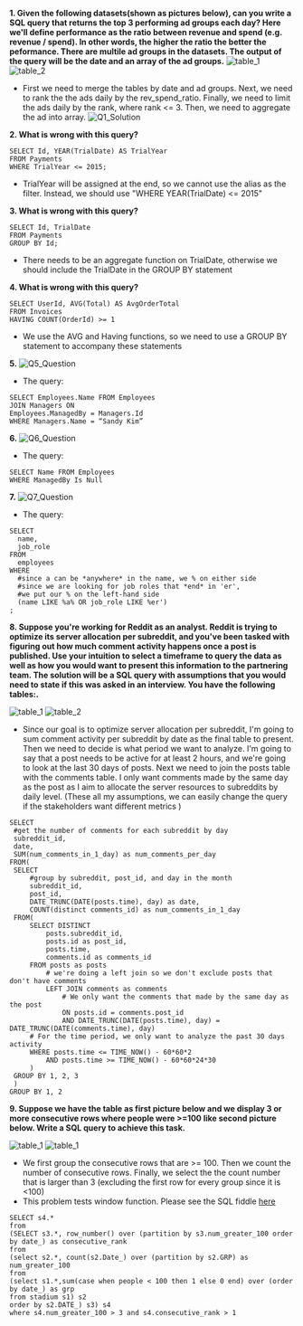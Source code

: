 **1. Given the following datasets(shown as pictures below), can you write a SQL query that returns the top 3 performing ad groups each day?
Here we'll define performance as the ratio between revenue and spend (e.g. revenue / spend). In other words, the higher the ratio the better the peformance. There are multile ad groups in the datasets. The output of the query will be the date and an array of the ad groups.**
![table_1](Q1_table1.png) 
![table_2](Q1_table2.png)
* First we need to merge the tables by date and ad groups. Next, we need to rank the the ads daily by the rev_spend_ratio. Finally, we need to limit the ads daily by the rank, where rank <= 3. Then, we need to aggregate the ad into array.
![Q1_Solution](Q1_Solution.png)

**2. What is wrong with this query?**
```
SELECT Id, YEAR(TrialDate) AS TrialYear 
FROM Payments
WHERE TrialYear <= 2015;
```
* TrialYear will be assigned at the end, so we cannot use the alias as the filter. Instead, we should use "WHERE YEAR(TrialDate) <= 2015"

**3. What is wrong with this query?**
```
SELECT Id, TrialDate 
FROM Payments
GROUP BY Id;
```
* There needs to be an aggregate function on TrialDate, otherwise we should include the TrialDate in the GROUP BY statement

**4. What is wrong with this query?**
```
SELECT UserId, AVG(Total) AS AvgOrderTotal
FROM Invoices
HAVING COUNT(OrderId) >= 1
```
* We use the AVG and Having functions, so we need to use a GROUP BY statement to accompany these statements

**5.**
![Q5_Question](Q5_Question.png)
* The query:
```
SELECT Employees.Name FROM Employees
JOIN Managers ON 
Employees.ManagedBy = Managers.Id
WHERE Managers.Name = “Sandy Kim”
```

**6.**
![Q6_Question](Q6_Question.png)
* The query:
```
SELECT Name FROM Employees
WHERE ManagedBy Is Null
```

**7.**
![Q7_Question](Q7_Question.png)
* The query:
```
SELECT
  name,
  job_role
FROM 
  employees
WHERE    
  #since a can be *anywhere* in the name, we % on either side
  #since we are looking for job roles that *end* in 'er', 
  #we put our % on the left-hand side
  (name LIKE %a% OR job_role LIKE %er')
;
```

**8. Suppose you're working for Reddit as an analyst. Reddit is trying to optimize its server allocation per subreddit, and you've been tasked with figuring out how much comment activity happens once a post is published.
Use your intuition to select a timeframe to query the data as well as how you would want to present this information to the partnering team. The solution will be a SQL query with assumptions that you would need to state if this was asked in an interview. You have the following tables:.**

![table_1](Q8_table1.png) 
![table_2](Q8_table2.png)

* Since our goal is to optimize server allocation per subreddit, I'm going to sum comment activity per subreddit by date as the final table to present. Then we need to decide is what period we want to analyze. I'm going to say that a post needs to be active for at least 2 hours, and we're going to look at the last 30 days of posts. Next we need to join the posts table with the comments table. I only want comments made by the same day as the post as I aim to allocate the server resources to subreddits by daily level. (These all my assumptions, we can easily change the query if the stakeholders want different metrics )
```
SELECT
 #get the number of comments for each subreddit by day
 subreddit_id,
 date,
 SUM(num_comments_in_1_day) as num_comments_per_day
FROM(
 SELECT
     #group by subreddit, post_id, and day in the month
     subreddit_id,
     post_id,
     DATE_TRUNC(DATE(posts.time), day) as date,
     COUNT(distinct comments_id) as num_comments_in_1_day
 FROM(
     SELECT DISTINCT
         posts.subreddit_id,
         posts.id as post_id,
         posts.time,
         comments.id as comments_id
     FROM posts as posts
         # we're doing a left join so we don't exclude posts that don't have comments
         LEFT JOIN comments as comments
             # We only want the comments that made by the same day as the post
             ON posts.id = comments.post_id
             AND DATE_TRUNC(DATE(posts.time), day) = DATE_TRUNC(DATE(comments.time), day)
     # For the time period, we only want to analyze the past 30 days activity 
     WHERE posts.time <= TIME_NOW() - 60*60*2
         AND posts.time >= TIME_NOW() - 60*60*24*30
     )
 GROUP BY 1, 2, 3
 )
GROUP BY 1, 2
```
**9. Suppose we have the table as first picture below and we display 3 or more consecutive rows 
where people were >=100 like second picture below. Write a SQL query to achieve this task.**

![table_1](Q9_table1.png)
![table_1](Q9_table2.png) 

* We first group the consecutive rows that are >= 100. Then we count the number of consecutive rows. 
Finally, we select the the count number that is larger than 3 (excluding the first row for every group since it is <100)
* This problem tests window function. Please see the SQL fiddle [here](https://www.db-fiddle.com/f/iXh7iyFNjQmMgWWvgPRdit/0)
```
SELECT s4.*
from
(SELECT s3.*, row_number() over (partition by s3.num_greater_100 order by date_) as consecutive_rank
from
(select s2.*, count(s2.Date_) over (partition by s2.GRP) as num_greater_100
from
(select s1.*,sum(case when people < 100 then 1 else 0 end) over (order by date_) as grp
from stadium s1) s2
order by s2.DATE_) s3) s4
where s4.num_greater_100 > 3 and s4.consecutive_rank > 1
```

